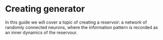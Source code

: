 # Creating generator

In this guide we will cover a topic of creating a reservoir: a network of randomly connected neurons, where the information pattern is recorded as an inner dynamics of the reservour.